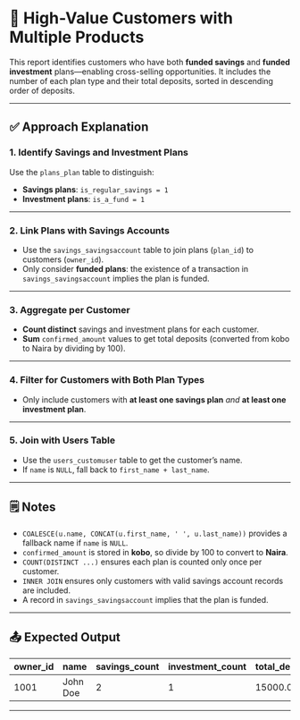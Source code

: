 # 🧮 High-Value Customers with Multiple Products

This report identifies customers who have both **funded savings** and **funded investment** plans—enabling cross-selling opportunities. It includes the number of each plan type and their total deposits, sorted in descending order of deposits.

---

## ✅ Approach Explanation

### 1. Identify Savings and Investment Plans
Use the `plans_plan` table to distinguish:
- **Savings plans**: `is_regular_savings = 1`
- **Investment plans**: `is_a_fund = 1`

---

### 2. Link Plans with Savings Accounts
- Use the `savings_savingsaccount` table to join plans (`plan_id`) to customers (`owner_id`).
- Only consider **funded plans**: the existence of a transaction in `savings_savingsaccount` implies the plan is funded.

---

### 3. Aggregate per Customer
- **Count distinct** savings and investment plans for each customer.
- **Sum** `confirmed_amount` values to get total deposits (converted from kobo to Naira by dividing by 100).

---

### 4. Filter for Customers with Both Plan Types
- Only include customers with **at least one savings plan** *and* **at least one investment plan**.

---

### 5. Join with Users Table
- Use the `users_customuser` table to get the customer’s name.
- If `name` is `NULL`, fall back to `first_name + last_name`.

---

## 🗒️ Notes

- `COALESCE(u.name, CONCAT(u.first_name, ' ', u.last_name))` provides a fallback name if `name` is `NULL`.
- `confirmed_amount` is stored in **kobo**, so divide by 100 to convert to **Naira**.
- `COUNT(DISTINCT ...)` ensures each plan is counted only once per customer.
- `INNER JOIN` ensures only customers with valid savings account records are included.
- A record in `savings_savingsaccount` implies that the plan is funded.

---

## 📤 Expected Output

| owner_id | name      | savings_count | investment_count | total_deposits |
|----------|-----------|----------------|------------------|----------------|
| 1001     | John Doe  | 2              | 1                | 15000.00       |

---

